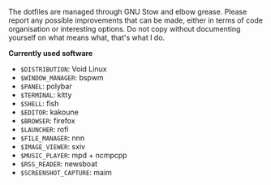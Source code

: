 The dotfiles are managed through GNU Stow and elbow grease.
Please report any possible improvements that can be made, either in terms of code organisation or interesting options.
Do not copy without documenting yourself on what means what, that's what I do.

**Currently used software**
* `$DISTRIBUTION`: Void Linux
* `$WINDOW_MANAGER`: bspwm
* `$PANEL`: polybar
* `$TERMINAL`: kitty
* `$SHELL`: fish
* `$EDITOR`: kakoune
* `$BROWSER`: firefox
* `$LAUNCHER`: rofi
* `$FILE_MANAGER`: nnn
* `$IMAGE_VIEWER`: sxiv
* `$MUSIC_PLAYER`: mpd + ncmpcpp
* `$RSS_READER`: newsboat
* `$SCREENSHOT_CAPTURE`: maim
